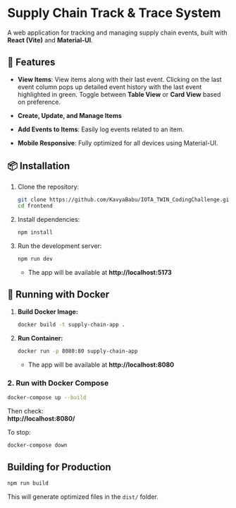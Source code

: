 # Supply Chain Track & Trace System

A web application for tracking and managing supply chain events, built with **React (Vite)** and **Material-UI**.

## 🚀 Features
  - **View Items**: View items along with their last event. Clicking on the last event column pops up detailed event history with the last event highlighted in green. Toggle between **Table View** or **Card View** based on preference.

  - **Create, Update, and Manage Items**

  - **Add Events to Items**: Easily log events related to an item.

  - **Mobile Responsive**: Fully optimized for all devices using Material-UI.

## 📦 Installation
1. Clone the repository:
   ```sh
   git clone https://github.com/KavyaBabu/IOTA_TWIN_CodingChallenge.git
   cd frontend
   ```
2. Install dependencies:
   ```sh
   npm install
   ```
3. Run the development server:
   ```sh
   npm run dev
   ```
   - The app will be available at **http://localhost:5173**

## 🐳 Running with Docker
1. **Build Docker Image:**
   ```sh
   docker build -t supply-chain-app .
   ```
2. **Run Container:**
   ```sh
   docker run -p 8080:80 supply-chain-app
   ```
   - The app will be available at **http://localhost:8080**

### **2. Run with Docker Compose**
```sh
docker-compose up --build
```
Then check:  
**http://localhost:8080/**  

To stop:
```sh
docker-compose down
```
## Building for Production
```sh
npm run build
```
This will generate optimized files in the `dist/` folder.

